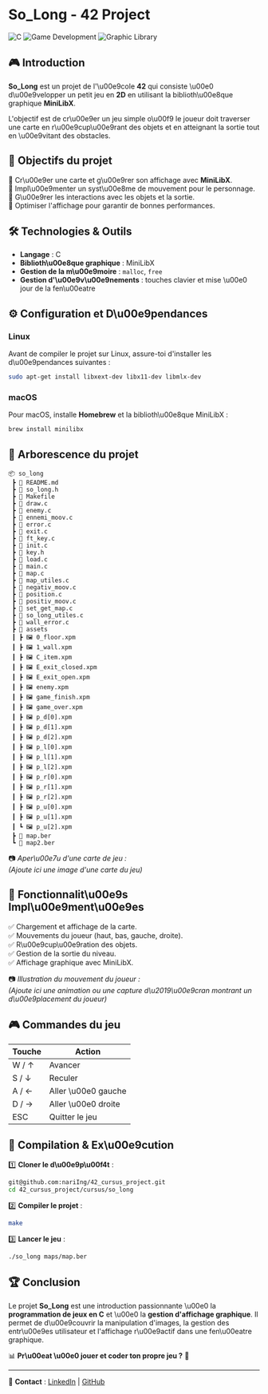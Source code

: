 # So_Long - 42 Project

![C](https://img.shields.io/badge/Language-C-red?style=for-the-badge&logo=c)
![Game Development](https://img.shields.io/badge/Category-Game%20Development-blue?style=for-the-badge&logo=game)
![Graphic Library](https://img.shields.io/badge/Library-MLX-orange?style=for-the-badge)

## 🎮 Introduction

**So_Long** est un projet de l'\u00e9cole **42** qui consiste \u00e0 d\u00e9velopper un petit jeu en **2D** en utilisant la biblioth\u00e8que graphique **MiniLibX**.

L'objectif est de cr\u00e9er un jeu simple o\u00f9 le joueur doit traverser une carte en r\u00e9cup\u00e9rant des objets et en atteignant la sortie tout en \u00e9vitant des obstacles.

## 📌 Objectifs du projet

🔹 Cr\u00e9er une carte et g\u00e9rer son affichage avec **MiniLibX**.  
🔹 Impl\u00e9menter un syst\u00e8me de mouvement pour le personnage.  
🔹 G\u00e9rer les interactions avec les objets et la sortie.  
🔹 Optimiser l'affichage pour garantir de bonnes performances.  

## 🛠️ Technologies & Outils

- **Langage** : C  
- **Biblioth\u00e8que graphique** : MiniLibX  
- **Gestion de la m\u00e9moire** : `malloc`, `free`  
- **Gestion d'\u00e9v\u00e9nements** : touches clavier et mise \u00e0 jour de la fen\u00eatre

## ⚙️ Configuration et D\u00e9pendances

### Linux
Avant de compiler le projet sur Linux, assure-toi d'installer les d\u00e9pendances suivantes :
```bash
sudo apt-get install libxext-dev libx11-dev libmlx-dev
```

### macOS
Pour macOS, installe **Homebrew** et la biblioth\u00e8que MiniLibX :
```bash
brew install minilibx
```

## 📂 Arborescence du projet

```
📦 so_long
 ┣ 📜 README.md
 ┣ 📜 so_long.h
 ┣ 📜 Makefile
 ┣ 📜 draw.c
 ┣ 📜 enemy.c
 ┣ 📜 ennemi_moov.c
 ┣ 📜 error.c
 ┣ 📜 exit.c
 ┣ 📜 ft_key.c
 ┣ 📜 init.c
 ┣ 📜 key.h
 ┣ 📜 load.c
 ┣ 📜 main.c
 ┣ 📜 map.c
 ┣ 📜 map_utiles.c
 ┣ 📜 negativ_moov.c
 ┣ 📜 position.c
 ┣ 📜 positiv_moov.c
 ┣ 📜 set_get_map.c
 ┣ 📜 so_long_utiles.c
 ┣ 📜 wall_error.c
 ┣ 📂 assets
 ┃ ┣ 🖼️ 0_floor.xpm
 ┃ ┣ 🖼️ 1_wall.xpm
 ┃ ┣ 🖼️ C_item.xpm
 ┃ ┣ 🖼️ E_exit_closed.xpm
 ┃ ┣ 🖼️ E_exit_open.xpm
 ┃ ┣ 🖼️ enemy.xpm
 ┃ ┣ 🖼️ game_finish.xpm
 ┃ ┣ 🖼️ game_over.xpm
 ┃ ┣ 🖼️ p_d[0].xpm
 ┃ ┣ 🖼️ p_d[1].xpm
 ┃ ┣ 🖼️ p_d[2].xpm
 ┃ ┣ 🖼️ p_l[0].xpm
 ┃ ┣ 🖼️ p_l[1].xpm
 ┃ ┣ 🖼️ p_l[2].xpm
 ┃ ┣ 🖼️ p_r[0].xpm
 ┃ ┣ 🖼️ p_r[1].xpm
 ┃ ┣ 🖼️ p_r[2].xpm
 ┃ ┣ 🖼️ p_u[0].xpm
 ┃ ┣ 🖼️ p_u[1].xpm
 ┃ ┗ 🖼️ p_u[2].xpm
 ┣ 📜 map.ber
 ┗ 📜 map2.ber
```

📷 *Aper\u00e7u d'une carte de jeu :*  
*(Ajoute ici une image d'une carte du jeu)*  

## 🔄 Fonctionnalit\u00e9s Impl\u00e9ment\u00e9es

✅ Chargement et affichage de la carte.  
✅ Mouvements du joueur (haut, bas, gauche, droite).  
✅ R\u00e9cup\u00e9ration des objets.  
✅ Gestion de la sortie du niveau.  
✅ Affichage graphique avec MiniLibX.  

📷 *Illustration du mouvement du joueur :*  
*(Ajoute ici une animation ou une capture d\u2019\u00e9cran montrant un d\u00e9placement du joueur)*  

## 🎮 Commandes du jeu

| Touche  | Action |
|---------|--------|
| W / ↑ | Avancer |
| S / ↓ | Reculer |
| A / ← | Aller \u00e0 gauche |
| D / → | Aller \u00e0 droite |
| ESC | Quitter le jeu |

## 📌 Compilation & Ex\u00e9cution

1️⃣ **Cloner le d\u00e9p\u00f4t** :
```bash
git@github.com:nariIng/42_cursus_project.git
cd 42_cursus_project/cursus/so_long
```

2️⃣ **Compiler le projet** :
```bash
make
```

3️⃣ **Lancer le jeu** :
```bash
./so_long maps/map.ber
```

## 🏆 Conclusion

Le projet **So_Long** est une introduction passionnante \u00e0 la **programmation de jeux en C** et \u00e0 la **gestion d'affichage graphique**. Il permet de d\u00e9couvrir la manipulation d'images, la gestion des entr\u00e9es utilisateur et l'affichage r\u00e9actif dans une fen\u00eatre graphique.

📊 **Pr\u00eat \u00e0 jouer et coder ton propre jeu ?** 🚀

---

🔗 **Contact** : [LinkedIn](www.linkedin.com/in/emmanuela-narindranjanahary-7194272a7) | [GitHub](https://github.com/nariIng/)

